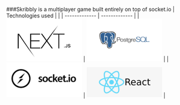 ###Skribbly is a multiplayer game built entirely on top of socket.io
| Technologies used  | |
| ------------- | ------------- |
| <img src="/public/markdown/FAXymZJXIAkERod.jpg" alt="Alt text" title="Optional title" width="200" >  | <img src="/public/markdown/postgres-logo.png" alt="Alt text" title="Optional title" width="200">  |
| <img src="/public/markdown/socket.jpg" alt="Alt text" title="Optional title" width="200">  | <img src="/public/markdown/react.png" alt="Alt text" title="Optional title" width="200">   |
